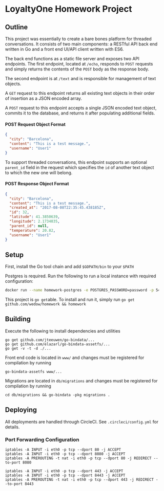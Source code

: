 # LoyaltyOne Homework Project

## Outline

This project was essentially to create a bare bones platform for threaded conversations. It consists of two main components: a RESTful API back end written in Go and a front end UI/API client written with ES6.

The back end functions as a static file server and exposes two API endpoints. The first endpoint, located at `/echo`, responds to `POST` requests and simply returns the contents of the `POST` body as the response body.

The second endpoint is at `/text` and is responsible for management of text objects.

A `GET` request to this endpoint returns all existing text objects in their order of insertion as a JSON encoded array.

A `POST` request to this endpoint accepts a single JSON encoded text object, commits it to the database, and returns it after populating additional fields.

#### POST Request Object Format

```JSON
{
  "city": "Barcelona",
  "content": "This is a test message.",
  "username": "User1"
}
```

To support threaded conversations, this endpoint supports an optional `parent_id` field in the request which specifies the `id` of another text object to which the new one will belong.

#### POST Response Object Format

```JSON
{
  "city": "Barcelona",
  "content": "This is a test message.",
  "created_at": "2017-08-08T22:35:45.438185Z",
  "id": 32,
  "latitude": 41.3850639,
  "longitude": 2.1734035,
  "parent_id": null,
  "temperature": 20.82,
  "username": "User1"
}
```

## Setup

First, install the Go tool chain and add `$GOPATH/bin` to your `$PATH`

Postgres is required. Run the following to run a local instance with required configuration:

```bash
docker run --name homework-postgres -e POSTGRES_PASSWORD=password -p 5432:5432 -d postgres:9-alpine
```

This project is `go get`able. To install and run it, simply run `go get github.com/wedow/homework && homework`

## Building

Execute the following to install dependencies and utilities

```
go get github.com/jteeuwen/go-bindata/...
go get github.com/elazarl/go-bindata-assetfs/...
go get -v -t -d ./...
```

Front end code is located in `www/` and changes must be registered for compilation by running
```
go-bindata-assetfs www/...
```

Migrations are located in `db/migrations` and changes must be registered for compilation by running
```
cd db/migrations && go-bindata -pkg migrations .
```

## Deploying

All deployments are handled through CircleCI. See `.circleci/config.yml` for details.

### Port Forwarding Configuration

```
iptables -A INPUT -i eth0 -p tcp --dport 80 -j ACCEPT
iptables -A INPUT -i eth0 -p tcp --dport 8080 -j ACCEPT
iptables -A PREROUTING -t nat -i eth0 -p tcp --dport 80 -j REDIRECT --to-port 8080

iptables -A INPUT -i eth0 -p tcp --dport 443 -j ACCEPT
iptables -A INPUT -i eth0 -p tcp --dport 8443 -j ACCEPT
iptables -A PREROUTING -t nat -i eth0 -p tcp --dport 443 -j REDIRECT --to-port 8443
```

